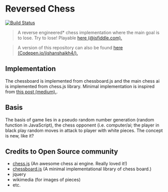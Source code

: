 # Reversed Chess
[![Build Status](https://travis-ci.org/Jishanshaikh4/reversed-chess.svg?branch=master)](https://travis-ci.org/Jishanshaikh4/reversed-chess)
> A reverse engineered* chess implementation where the main goal is to lose. Try to lose! Playable [here (@jsfiddle.com).](https://jsfiddle.net/qLejxauc/3/)

> A version of this repository can also be found [here (Codepen.io/jishanshaikh4/).](https://codepen.io/jishanshaikh4/pen/zLQLQR)

## Implementation
The chessboard is implemented from chessboard.js and the main chess ai is implemented from chess.js library. Minimal implementation is inspired from [this post (medium).](https://medium.freecodecamp.org/simple-chess-ai-step-by-step-1d55a9266977).

## Basis
The basis of game lies in a pseudo random number generation (random function in JavaScript), the chess opponent (i.e. computer/ai; the player in black play random moves in attack to player with white pieces. The concept is new, like it?

## Credits to Open Source community
- [chess.js](https://github.com/jhlywa/chess.js) (An awesome chess ai engine. Really loved it!)
- [chessboard.js](https://www.chessboardjs.com/) (A minimal implementational library of chess board.)
- jquery
- wikimedia (for images of pieces)
- etc.
